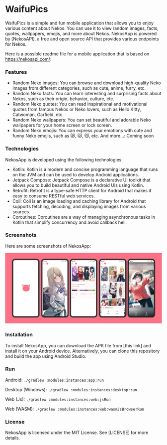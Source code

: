 

# WaifuPics
WaifuPics is a simple and fun mobile application that allows you to enjoy various content about Nekos. You can use it to view random images, facts, quotes, wallpapers, emojis, and more about Nekos. NekosApp is powered by [NekosAPI], a free and open source API that provides various endpoints for Nekos.

Here is a possible readme file for a mobile application that is based on https://nekosapi.com/:
### Features
* Random Neko images: You can browse and download high-quality Neko images from different categories, such as cute, anime, furry, etc.
* Random Neko facts: You can learn interesting and surprising facts about Nekos, such as their origin, behavior, culture, etc.
* Random Neko quotes: You can read inspirational and motivational quotes from famous Nekos or Neko lovers, such as Hello Kitty, Catwoman, Garfield, etc.
* Random Neko wallpapers: You can set beautiful and adorable Neko wallpapers for your home screen or lock screen.
* Random Neko emojis: You can express your emotions with cute and funny Neko emojis, such as 😻, 🐱, 😼, etc.
And more…: Coming soon
### Technologies
NekosApp is developed using the following technologies:

* Kotlin: Kotlin is a modern and concise programming language that runs on the JVM and can be used to develop Android applications.
* Jetpack Compose: Jetpack Compose is a declarative UI toolkit that allows you to build beautiful and native Android UIs using Kotlin.
* Retrofit: Retrofit is a type-safe HTTP client for Android that makes it easy to consume RESTful web services.
* Coil: Coil is an image loading and caching library for Android that supports fetching, decoding, and displaying images from various sources.
* Coroutines: Coroutines are a way of managing asynchronous tasks in Kotlin that simplify concurrency and avoid callback hell.

### Screenshots
Here are some screenshots of NekosApp:

![](images/screenshots.png)

### Installation
To install NekosApp, you can download the APK file from [this link] and install it on your Android device. Alternatively, you can clone this repository and build the app using Android Studio.

### Run 

Android:
`./gradlew :modules:instances:app:run`

Desktop (Windows):
`./gradlew :modules:instances:desktop:run`

Web (Js):
`./gradlew :modules:instances:web:jsRun`

Web (WASM):
`./gradlew :modules:instances:web:wasmJsBrowserRun`

### License
NekosApp is licensed under the MIT License. See [LICENSE] for more details.